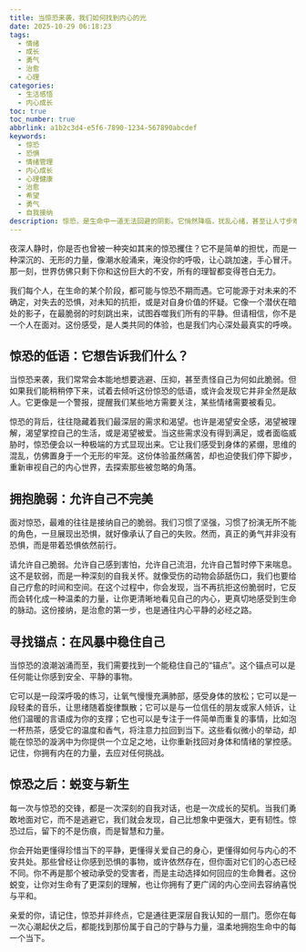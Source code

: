 ```yaml
---
title: 当惊恐来袭，我们如何找到内心的光
date: 2025-10-29 06:18:23
tags:
  - 情绪
  - 成长
  - 勇气
  - 治愈
  - 心理
categories:
  - 生活感悟
  - 内心成长
toc: true
toc_number: true
abbrlink: a1b2c3d4-e5f6-7890-1234-567890abcdef
keywords:
  - 惊恐
  - 恐惧
  - 情绪管理
  - 内心成长
  - 心理健康
  - 治愈
  - 希望
  - 勇气
  - 自我接纳
description: 惊恐，是生命中一道无法回避的阴影。它悄然降临，扰乱心绪，甚至让人寸步难行。但在这份深沉的恐惧背后，隐藏着我们最真实的脆弱，也蕴含着最强大的韧性。这篇文章将带你走进惊恐的内心世界，感受它的重量，并一同探索如何在这份不安中，寻找到属于自己的那束温暖之光，最终化恐惧为成长的力量。
---
```


夜深人静时，你是否也曾被一种突如其来的惊恐攫住？它不是简单的担忧，而是一种深沉的、无形的力量，像潮水般涌来，淹没你的呼吸，让心跳加速，手心冒汗。那一刻，世界仿佛只剩下你和这份巨大的不安，所有的理智都变得苍白无力。

我们每个人，在生命的某个阶段，都可能与惊恐不期而遇。它可能源于对未来的不确定，对失去的恐惧，对未知的抗拒，或是对自身价值的怀疑。它像一个潜伏在暗处的影子，在最脆弱的时刻跳出来，试图吞噬我们所有的平静。但请相信，你不是一个人在面对。这份感受，是人类共同的体验，也是我们内心深处最真实的呼唤。

## 惊恐的低语：它想告诉我们什么？

当惊恐来袭，我们常常会本能地想要逃避、压抑，甚至责怪自己为何如此脆弱。但如果我们能稍稍停下来，试着去倾听这份惊恐的低语，或许会发现它并非全然是敌人。它更像是一个警报，提醒我们某些地方需要关注，某些情绪需要被看见。

惊恐的背后，往往隐藏着我们最深层的需求和渴望。也许是渴望安全感，渴望被理解，渴望掌控自己的生活，或是渴望被爱。当这些需求没有得到满足，或者面临威胁时，惊恐便会以一种极端的方式显现出来。它让我们感受到身体的紧绷，思维的混乱，仿佛置身于一个无形的牢笼。这份体验虽然痛苦，却也迫使我们停下脚步，重新审视自己的内心世界，去探索那些被忽略的角落。

## 拥抱脆弱：允许自己不完美

面对惊恐，最难的往往是接纳自己的脆弱。我们习惯了坚强，习惯了扮演无所不能的角色，一旦展现出恐惧，就好像承认了自己的失败。然而，真正的勇气并非没有恐惧，而是带着恐惧依然前行。

请允许自己脆弱。允许自己感到害怕，允许自己流泪，允许自己暂时停下来喘息。这不是软弱，而是一种深刻的自我关怀。就像受伤的动物会舔舐伤口，我们也要给自己疗愈的时间和空间。在这个过程中，你会发现，当不再抗拒这份脆弱时，它反而会转化成一种温柔的力量，让你更清晰地看见自己的内心，更真切地感受到生命的脉动。这份接纳，是治愈的第一步，也是通往内心平静的必经之路。

## 寻找锚点：在风暴中稳住自己

当惊恐的浪潮汹涌而至，我们需要找到一个能稳住自己的“锚点”。这个锚点可以是任何能让你感到安全、平静的事物。

它可以是一段深呼吸的练习，让氧气慢慢充满肺部，感受身体的放松；它可以是一段轻柔的音乐，让思绪随着旋律飘散；它可以是与一位信任的朋友或家人倾诉，让他们温暖的言语成为你的支撑；它也可以是专注于一件简单而重复的事情，比如泡一杯热茶，感受它的温度和香气，将注意力拉回到当下。这些看似微小的举动，却能在惊恐的漩涡中为你提供一个立足之地，让你重新找回对身体和情绪的掌控感。记住，你拥有内在的力量，去应对任何挑战。

## 惊恐之后：蜕变与新生

每一次与惊恐的交锋，都是一次深刻的自我对话，也是一次成长的契机。当我们勇敢地面对它，而不是逃避它，我们就会发现，自己比想象中更强大，更有韧性。惊恐过后，留下的不是伤痕，而是智慧和力量。

你会开始更懂得珍惜当下的平静，更懂得关爱自己的身心，更懂得如何与内心的不安共处。那些曾经让你感到恐惧的事物，或许依然存在，但你面对它们的心态已经不同。你不再是那个被动承受的受害者，而是主动选择如何回应的生命舞者。这份蜕变，让你对生命有了更深刻的理解，也让你拥有了更广阔的内心空间去容纳喜悦与平和。

亲爱的你，请记住，惊恐并非终点，它是通往更深层自我认知的一扇门。愿你在每一次心潮起伏之后，都能找到那份属于自己的宁静与力量，温柔地拥抱生命中的每一个当下。